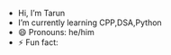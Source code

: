 - Hi, I’m Tarun
- I’m currently learning CPP,DSA,Python
- 😄 Pronouns: he/him
- ⚡ Fun fact: 

<!---
troomtroom/troomtroom is a ✨ special ✨ repository because its `README.md` (this file) appears on your GitHub profile.
You can click the Preview link to take a look at your changes.
--->
